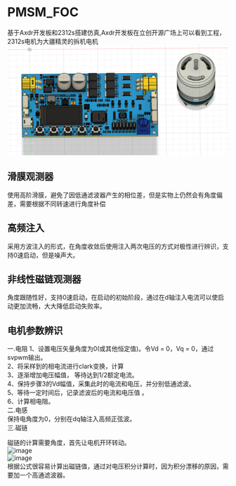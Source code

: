 # PMSM_FOC

基于Axdr开发板和2312s搭建仿真,Axdr开发板在立创开源广场上可以看到工程，2312s电机为大疆精灵的拆机电机
![pic](/AxDr.png)

## 滑膜观测器
使用高阶滑膜，避免了因低通滤波器产生的相位差，但是实物上仍然会有角度偏差，需要根据不同转速进行角度补偿
## 高频注入
采用方波注入的形式，在角度收敛后使用注入两次电压的方式对极性进行辨识，支持0速启动，但是噪声大。
## 非线性磁链观测器
角度跟随性好，支持0速启动，在启动的初始阶段，通过在d轴注入电流可以使启动更加流畅，大大降低启动失败率。
## 电机参数辨识
一.电阻
  1、设置电压矢量角度为0(或其他恒定值)。令Vd = 0，Vq = 0，通过svpwm输出。  
  2、将采样到的相电流进行clark变换，计算   
  3、逐渐增加电压幅值， 等待达到1/2额定电流。  
  4、保持步骤3的Vd幅值，采集此时的电流和电压，并分别低通滤波。  
  5、等待一定时间后，记录滤波后的电流和电压值 。  
  6、计算相电阻。  
二.电感  
  保持电角度为0，分别在dq轴注入高频正弦波。  
三.磁链  
 
  磁链的计算需要角度，首先让电机开环转动。  
  ![image](https://github.com/lemontree1433223/PMSM_FOC/assets/54848981/3979329b-be84-4372-b9cd-75067452a5d4)  
   ![image](https://github.com/lemontree1433223/PMSM_FOC/assets/54848981/a8fac7a7-8d5b-4753-95ca-58f2debf53a1)  
  根据公式很容易计算出磁链值，通过对电压积分计算时，因为积分漂移的原因，需要加一个高通滤波器。

